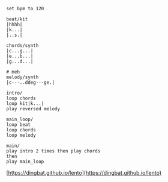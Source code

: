 ```
set bpm to 120

beat/kit
|hhhh|
|k...|
|..s.|

chords/synth
|c...g...|
|e...b...|
|g...d...|

# meh
melody/synth
|c---..ddeg---ge.|

intro/
loop chords
loop kit|k...|
play reversed melody

main_loop/
loop beat
loop chords
loop melody

main/
play intro 2 times then play chords
then
play main_loop
```

[https://dingbat.github.io/lento](https://dingbat.github.io/lento)

